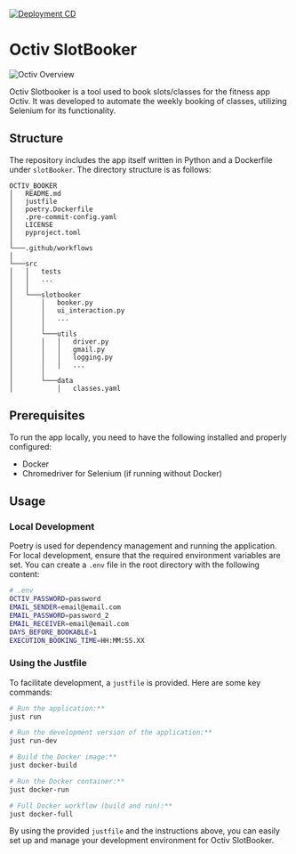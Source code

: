 [![Deployment CD](https://github.com/seblum/octiv-booker/actions/workflows/build-and-push-on-merge.yml/badge.svg?branch=master)](https://github.com/seblum/octiv-booker/actions/workflows/build-and-push-on-merge.yml)

# Octiv SlotBooker

![Octiv Overview](https://github.com/seblum/octiv_booker/blob/d434b11827b830aa7dd0e0614558034dbaabe66f/octiv_overview.png)

Octiv Slotbooker is a tool used to book slots/classes for the fitness app Octiv. It was developed to automate the weekly booking of classes, utilizing Selenium for its functionality.

## Structure

The repository includes the app itself written in Python and a Dockerfile under `slotBooker`. The directory structure is as follows:

```
OCTIV_BOOKER
│   README.md
│   justfile
│   poetry.Dockerfile
│   .pre-commit-config.yaml
│   LICENSE
│   pyproject.toml
│
└───.github/workflows
│
└───src
│   │   tests
│   │   ...
│   │
│   └───slotbooker
│       │   booker.py
│       │   ui_interaction.py
│       │   ...
│       │   
│       └───utils
│       │   │   driver.py
│       │   │   gmail.py
│       │   │   logging.py
│       │   │   ...
│       │   
│       └───data
│           │   classes.yaml

```

## Prerequisites

To run the app locally, you need to have the following installed and properly configured:

- Docker
- Chromedriver for Selenium (if running without Docker)

## Usage

### Local Development

Poetry is used for dependency management and running the application. For local development, ensure that the required environment variables are set. You can create a `.env` file in the root directory with the following content:

```bash
# .env
OCTIV_PASSWORD=password
EMAIL_SENDER=email@email.com
EMAIL_PASSWORD=password_2
EMAIL_RECEIVER=email@email.com
DAYS_BEFORE_BOOKABLE=1
EXECUTION_BOOKING_TIME=HH:MM:SS.XX
```

### Using the Justfile

To facilitate development, a `justfile` is provided. Here are some key commands:

```sh
# Run the application:**
just run

# Run the development version of the application:**
just run-dev

# Build the Docker image:**
just docker-build

# Run the Docker container:**
just docker-run

# Full Docker workflow (build and run):**
just docker-full
```

By using the provided `justfile` and the instructions above, you can easily set up and manage your development environment for Octiv SlotBooker.
